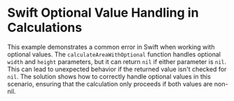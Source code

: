 # Swift Optional Value Handling in Calculations
This example demonstrates a common error in Swift when working with optional values. The `calculateAreaWithOptional` function handles optional `width` and `height` parameters, but it can return `nil` if either parameter is `nil`. This can lead to unexpected behavior if the returned value isn't checked for `nil`. The solution shows how to correctly handle optional values in this scenario, ensuring that the calculation only proceeds if both values are non-nil.